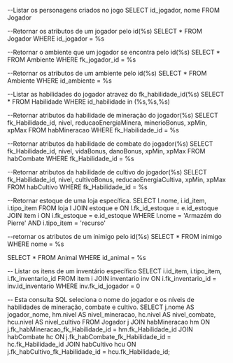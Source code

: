 --Listar os personagens criados no jogo
SELECT id_jogador, nome 
FROM Jogador

--Retornar os atributos de um jogador pelo id(%s)
SELECT * 
FROM Jogador 
WHERE id_jogador = %s

--Retornar o ambiente que um jogador se encontra pelo id(%s)
SELECT * 
FROM Ambiente 
WHERE fk_jogador_id = %s 

--Retornar os atributos de um ambiente pelo id(%s)
SELECT * 
FROM Ambiente 
WHERE id_ambiente = %s

--Listar as habilidades do jogador atravez do fk_habilidade_id(%s)
SELECT * 
FROM Habilidade 
WHERE id_habilidade in (%s,%s,%s)

--Retornar atributos da habilidade de mineração do jogador(%s)
SELECT 
    fk_Habilidade_id, 
    nivel, 
    reducaoEnergiaMinera,
    minerioBonus,
    xpMin,
    xpMax 
FROM habMineracao 
WHERE fk_Habilidade_id = %s

--Retornar atributos da habilidade de combate do jogador(%s)
SELECT 
    fk_Habilidade_id, 
    nivel, 
    vidaBonus,
    danoBonus,
    xpMin,
    xpMax 
FROM habCombate 
WHERE fk_Habilidade_id = %s

--Retornar atributos da habilidade de cultivo do jogador(%s)
SELECT 
    fk_Habilidade_id, 
    nivel, 
    cultivoBonus,
    reducaoEnergiaCultiva,
    xpMin,
    xpMax 
FROM habCultivo 
WHERE fk_Habilidade_id = %s

--Retornar estoque de uma loja específica.
SELECT 
    l.nome,
    i.id_item,
    i.tipo_item
FROM 
    loja l
JOIN 
    estoque e ON l.fk_id_estoque = e.id_estoque
JOIN 
    item i ON i.fk_estoque = e.id_estoque
WHERE 
    l.nome = 'Armazém do Pierre' AND i.tipo_item = 'recurso' 

--retornar os atributos de um inimigo pelo id(%s)
SELECT *
FROM inimigo
WHERE nome = %s

SELECT *
FROM Animal
WHERE id_animal = %s

-- Listar os itens de um inventário específico
SELECT i.id_item, i.tipo_item, i.fk_inventario_id
FROM item i
JOIN inventario inv ON i.fk_inventario_id = inv.id_inventario
WHERE inv.fk_id_jogador = 0

-- Esta consulta SQL seleciona o nome do jogador e os níveis de habilidades de mineração, combate e cultivo.
SELECT 
    j.nome AS jogador_nome,
    hm.nivel AS nivel_mineracao,
    hc.nivel AS nivel_combate,
    hcu.nivel AS nivel_cultivo
FROM 
    Jogador j
JOIN 
    habMineracao hm ON j.fk_habMineracao_fk_Habilidade_id = hm.fk_Habilidade_id
JOIN 
    habCombate hc ON j.fk_habCombate_fk_Habilidade_id = hc.fk_Habilidade_id
JOIN 
    habCultivo hcu ON j.fk_habCultivo_fk_Habilidade_id = hcu.fk_Habilidade_id;